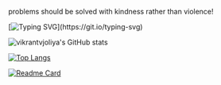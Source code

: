 problems should be solved with kindness rather than violence!

[![Typing SVG](https://readme-typing-svg.herokuapp.com?color=B627F7&lines=Hi+I+am+Vikrant;problems+should+be+solved+with+kindness+rather+than+violence!)](https://git.io/typing-svg)

![vikrantvjoliya's GitHub stats](https://github-readme-stats.vercel.app/api?username=vikrantvjoliya&show_icons=true&theme=radical)

[![Top Langs](https://github-readme-stats.vercel.app/api/top-langs/?username=vikrantvjoliya&layout=compact)](https://github.com/anuraghazra/github-readme-stats)



[![Readme Card](https://github-readme-stats.vercel.app/api/pin/?username=vikrantvjoliya&repo=github-readme-stats)](https://github.com/anuraghazra/github-readme-stats)
